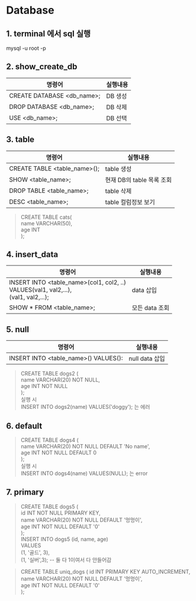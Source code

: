 # Database

## 1. terminal 에서 sql 실행

mysql -u root -p

## 2. show_create_db

| 명령어                     | 실행내용 |
| -------------------------- | -------- |
| CREATE DATABASE <db_name>; | DB 생성  |
| DROP DATABASE <db_name>;   | DB 삭제  |
| USE <db_name>;             | DB 선택  |

## 3. table

| 명령어                       | 실행내용                  |
| ---------------------------- | ------------------------- |
| CREATE TABLE <table_name>(); | table 생성                |
| SHOW <table_name>;           | 현재 DB의 table 목록 조회 |
| DROP TABLE <table_name>;     | table 삭제                |
| DESC <table_name>;           | table 컬럼정보 보기       |

> CREATE TABLE cats(  
>  name VARCHAR(50),  
>  age INT  
> );

## 4. insert_data

| 명령어                                                                                   | 실행내용       |
| ---------------------------------------------------------------------------------------- | -------------- |
| INSERT INTO <table_name>(col1, col2, ..)<br>VALUES(val1, val2,...),<br>(val1, val2,...); | data 삽입      |
| SHOW \* FROM <table_name>;                                                               | 모든 data 조회 |

## 5. null

| 명령어                               | 실행내용       |
| ------------------------------------ | -------------- |
| INSERT INTO <table_name>() VALUES(): | null data 삽입 |

> CREATE TABLE dogs2 (  
>  name VARCHAR(20) NOT NULL,  
>  age INT NOT NULL  
>  );  
>  실행 시  
>  INSERT INTO dogs2(name) VALUES('doggy'); 는 에러

## 6. default

> CREATE TABLE dogs4 (  
> name VARCHAR(20) NOT NULL DEFAULT 'No name',  
> age INT NOT NULL DEFAULT 0  
> );  
> 실행 시  
> INSERT INTO dogs4(name) VALUES(NULL); 는 error

## 7. primary

> CREATE TABLE dogs5 (  
> id INT NOT NULL PRIMARY KEY,  
> name VARCHAR(20) NOT NULL DEFAULT '멍멍이',  
> age INT NOT NULL DEFAULT '0'  
> );  
> INSERT INTO dogs5 (id, name, age)  
> VALUES  
> (1, '골드', 3),  
> (1, '실버',3); -- 둘 다 1이여서 다 안들어감

> CREATE TABLE uniq_dogs (
> id INT PRIMARY KEY AUTO_INCREMENT,  
> name VARCHAR(20) NOT NULL DEFAULT '멍멍이',  
> age INT NOT NULL DEFAULT '0'  
> );
